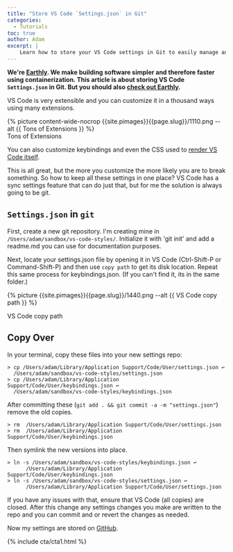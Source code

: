 ```yaml
---
title: "Store VS Code `Settings.json` in Git"
categories:
  - Tutorials
toc: true
author: Adam
excerpt: |
    Learn how to store your VS Code settings in Git to easily manage and share your customizations. Keep all your settings in one place and avoid breaking anything when customizing your VS Code experience.
---
```

**We're [Earthly](https://earthly.dev/). We make building software simpler and therefore faster using containerization. This article is about storing VS Code `Settings.json` in Git. But you should also [check out Earthly](/).**

VS Code is very extensible and you can customize it in a thousand ways using many extensions.

<div class="wide">
{% picture content-wide-nocrop {{site.pimages}}{{page.slug}}/1110.png --alt {{ Tons of Extensions }} %}
<figcaption>Tons of Extensions</figcaption>
</div>

You can also customize keybindings and even the CSS used to [render VS Code itself](https://itnext.io/easy-enhancements-for-vs-codes-terminal-6dda2c22ee5c).

This is all great, but the more you customize the more likely you are to break something. So how to keep all these settings in one place? VS Code has a sync settings feature that can do just that, but for me the solution is always going to be git.

## `Settings.json` in `git`

First, create a new git repository. I'm creating mine in `/Users/adam/sandbox/vs-code-styles/`. Initialize it with 'git init' and add a readme.md you can use for documentation purposes.

Next, locate your settings.json file by opening it in VS Code (Ctrl-Shift-P or Command-Shift-P) and then use `copy path` to get its disk location. Repeat this same process for keybindings.json. (If you can't find it, its in the same folder.)

{% picture {{site.pimages}}{{page.slug}}/1440.png --alt {{ VS Code copy path }} %}
<figcaption>VS Code copy path</figcaption>

## Copy Over

In your terminal, copy these files into your new settings repo:

~~~
> cp /Users/adam/Library/Application Support/Code/User/settings.json ↩
  /Users/adam/sandbox/vs-code-styles/settings.json
> cp /Users/adam/Library/Application Support/Code/User/keybindings.json ↩
  /Users/adam/sandbox/vs-code-styles/keybindings.json
~~~

After committing these (`git add . && git commit -a -m "settings.json"`) remove the old copies.

~~~
> rm  /Users/adam/Library/Application Support/Code/User/settings.json
> rm  /Users/adam/Library/Application Support/Code/User/keybindings.json
~~~

Then symlink the new versions into place.

~~~
> ln -s /Users/adam/sandbox/vs-code-styles/keybindings.json ↩
      /Users/adam/Library/Application Support/Code/User/keybindings.json
> ln -s /Users/adam/sandbox/vs-code-styles/settings.json ↩
      /Users/adam/Library/Application Support/Code/User/settings.json
~~~

If you have any issues with that, ensure that VS Code (all copies) are closed. After this change any settings changes you make are written to the repo and you can commit and or revert the changes as needed.

Now my settings are stored on [GitHub](https://github.com/adamgordonbell/vs-code-styles).

{% include cta/cta1.html %}
